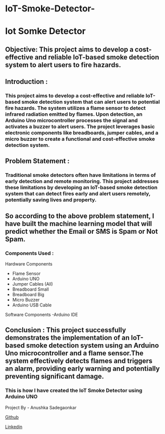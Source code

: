 # IoT-Smoke-Detector-
# Iot Somke Detector 
## Objective: This project aims to develop a cost-effective and reliable IoT-based smoke detection system to alert users to fire hazards.

## Introduction : 
### This project aims to develop a cost-effective and reliable IoT-based smoke detection system that can alert users to potential fire hazards. The system utilizes a flame sensor to detect infrared radiation emitted by flames. Upon detection, an Arduino Uno microcontroller processes the signal and activates a buzzer to alert users. The project leverages basic electronic components like breadboards, jumper cables, and a micro buzzer to create a functional and cost-effective smoke detection system.

## Problem Statement : 
### Traditional smoke detectors often have limitations in terms of early detection and remote monitoring. This project addresses these limitations by developing an IoT-based smoke detection system that can detect fires early and alert users remotely, potentially saving lives and property.
## So according to the above problem statement, I have built the machine learning model that will predict whether the Email or SMS is Spam or Not Spam.

### Components Used :
Hardware Components 
- Flame Sensor
- Arduino UNO
- Jumper Cables (All)
- Breadboard Small
- Breadboard Big
- Micro Buzzer
- Arduino USB Cable
  
Software Components 
-Arduino IDE

## Conclusion : This project successfully demonstrates the implementation of an IoT-based smoke detection system using an Arduino Uno microcontroller and a flame sensor.The system effectively detects flames and triggers an alarm, providing early warning and potentially preventing significant damage. 
### This is how I have created the IoT Smoke Detector using Arduino UNO 
Project By - Anushka Sadegaonkar 

[Github](https://github.com/anushh13)

[Linkedin](https://www.linkedin.com/in/anushka-sadegaonkar/)






